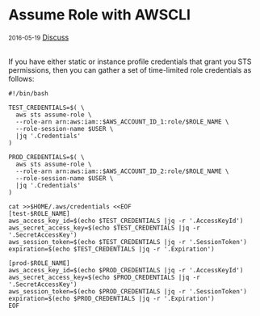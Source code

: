 # Assume Role with AWSCLI

<div class="meta">
  <span class="date"><small>2016-05-19</small></span>
  <span class="discuss"><a class="github-button" href="https://github.com/copperlight/copperlight.github.io/issues" data-icon="octicon-issue-opened" aria-label="Discuss copperlight/copperlight.github.io on GitHub">Discuss</a></span>
</div><br/>

If you have either static or instance profile credentials that grant you STS permissions, then you
can gather a set of time-limited role credentials as follows:

```
#!/bin/bash

TEST_CREDENTIALS=$( \
  aws sts assume-role \
  --role-arn arn:aws:iam::$AWS_ACCOUNT_ID_1:role/$ROLE_NAME \
  --role-session-name $USER \
  |jq '.Credentials'
)

PROD_CREDENTIALS=$( \
  aws sts assume-role \
  --role-arn arn:aws:iam::$AWS_ACCOUNT_ID_2:role/$ROLE_NAME \
  --role-session-name $USER \
  |jq '.Credentials'
)

cat >>$HOME/.aws/credentials <<EOF
[test-$ROLE_NAME]
aws_access_key_id=$(echo $TEST_CREDENTIALS |jq -r '.AccessKeyId')
aws_secret_access_key=$(echo $TEST_CREDENTIALS |jq -r '.SecretAccessKey')
aws_session_token=$(echo $TEST_CREDENTIALS |jq -r '.SessionToken')
expiration=$(echo $TEST_CREDENTIALS |jq -r '.Expiration')

[prod-$ROLE_NAME]
aws_access_key_id=$(echo $PROD_CREDENTIALS |jq -r '.AccessKeyId')
aws_secret_access_key=$(echo $PROD_CREDENTIALS |jq -r '.SecretAccessKey')
aws_session_token=$(echo $PROD_CREDENTIALS |jq -r '.SessionToken')
expiration=$(echo $PROD_CREDENTIALS |jq -r '.Expiration')
EOF
```
